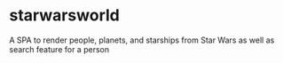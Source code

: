 # starwarsworld
A SPA to render people, planets, and starships from Star Wars as well as search feature for a person
